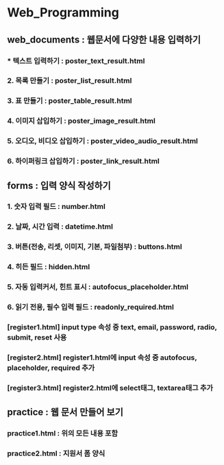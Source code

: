# Web_Programming
## web_documents : 웹문서에 다양한 내용 입력하기
### * 텍스트 입력하기 : poster_text_result.html 
### 2. 목록 만들기 : poster_list_result.html
### 3. 표 만들기 : poster_table_result.html
### 4. 이미지 삽입하기 : poster_image_result.html
### 5. 오디오, 비디오 삽입하기 : poster_video_audio_result.html
### 6. 하이퍼링크 삽입하기 : poster_link_result.html
## forms : 입력 양식 작성하기
### 1. 숫자 입력 필드 : number.html
### 2. 날짜, 시간 입력 : datetime.html
### 3. 버튼(전송, 리셋, 이미지, 기본, 파일첨부) : buttons.html
### 4. 히든 필드 : hidden.html
### 5. 자동 입력커서, 힌트 표시 : autofocus_placeholder.html
### 6. 읽기 전용, 필수 입력 필드 : readonly_required.html
### [register1.html] input type 속성 중 text, email, password, radio, submit, reset 사용
### [register2.html] register1.html에 input 속성 중 autofocus, placeholder, required 추가
### [register3.html] register2.html에 select태그, textarea태그 추가
## practice : 웹 문서 만들어 보기
### practice1.html : 위의 모든 내용 포함
### practice2.html : 지원서 폼 양식
